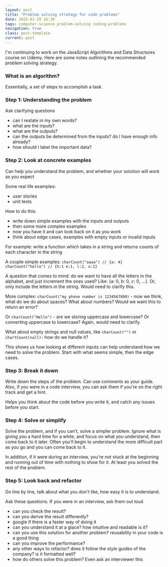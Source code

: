```yaml
---
layout: post
title: "Problem solving strategy for code problems"
date: 2025-01-29 16:30
tags: computer-science problem-solving coding-problems
navigation: true
class: post-template
current: post
---
```


I'm continuing to work on the JavaScript Algorithms and Data Structures course on Udemy. Here are some notes outlining the recommended problem solving strategy.

### What is an algorithm?

Essentially, a set of steps to accomplish a task.

### Step 1: Understanding the problem

Ask clarifying questions

- can I restate in my own words?
- what are the inputs?
- what are the outputs?
- can the outputs be determined from the inputs? do I have enough info already?
- how should I label the important data?

### Step 2: Look at concrete examples

Can help you understand the problem, and whether your solution will work as you expect

Some real life examples:

- user stories
- unit tests

How to do this:

- write down simple examples with the inputs and outputs
- then some more complex examples
- now you have it and can look back on it as you work
- think about edge cases, examples with empty inputs or invalid inputs

For example: write a function which takes in a string and returns counts of each character in the string

A couple simple examples: `charCount("aaaa") // {a: 4}`
`charCount("hello") // {h:1 e:1, l:2, o:1}`

A question that comes to mind: do we want to have all the letters in the alphabet, and just increment the ones used? Like: {a: 0, b: 0, c: 0, ...}. Or, only include the letters in the string. Would need to clarify this.

More complex: `charCount("my phone number is 1234567890)` - now we think, what do we do about spaces? What about numbers? Would we want this to return an error?

Or `charCount("Hello")` - are we storing uppercase and lowercase? Or converting uppercase to lowercase? Again, would need to clarify.

What about empty strings and null values, like `charCount("")` or `chartCount(null)`- how do we handle it?

This shows us how looking at different inputs can help understand how we need to solve the problem. Start with what seems simple, then the edge cases.

### Step 3: Break it down

Write down the steps of the problem. Can use comments as your guide. Also, if you were in a code interview, you can ask them if you're on the right track and get a hint.

Helps you think about the code before you write it, and catch any issues before you start.

### Step 4: Solve or simplify

Solve the problem, and if you can't, solve a simpler problem. Ignore what is giving you a hard time for a while, and focus on what you understand, then come back to it later. Often you'll begin to understand the more difficult part as you go and you can come back to it.

In addition, if it were during an interview, you're not stuck at the beginning and running out of time with nothing to show for it. At least you solved the rest of the problem.

### Step 5: Look back and refactor

Go line by line, talk about what you don't like, how easy it is to understand.

Ask these questions. If you were in an interview, ask them out loud

- can you check the result?
- can you derive the result differently?
- google if there is a faster way of doing it
- can you understand it at a glace? how intuitive and readable is it?
- can you use this solution for another problem? reusability in your code is a good thing
- can you improve the performance?
- any other ways to refactor? does it follow the style guides of the company? is it formatted well?
- how do others solve this problem? Even ask an interviewer this

